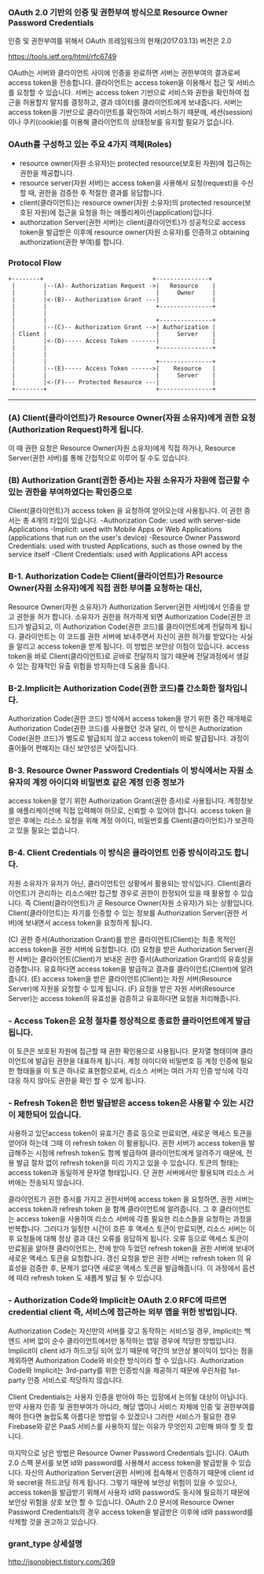 ### OAuth 2.0 기반의 인증 및 권한부여 방식으로 Resource Owner Password Credentials
인증 및 권한부여를 위해서 OAuth 프레임워크의 현재(2017.03.13) 버전은 2.0

https://tools.ietf.org/html/rfc6749

OAuth는 서버와 클라이언트 사이에 인증을 완료하면 서버는 권한부여의 결과로써 access token을 전송합니다. 
클라이언트는 access token을 이용해서 접근 및 서비스를 요청할 수 있습니다. 
서버는 access token 기반으로 서비스와 권한을 확인하여 접근을 허용할지 말지를 결정하고, 결과 데이터를 클라이언트에게 보내줍니다. 
서버는 access token을 기반으로 클라이언트를 확인하여 서비스하기 때문에, 
세션(session)이나 쿠키(cookie)를 이용해 클라이언트의 상태정보를 유지할 필요가 없습니다.

### OAuth를 구성하고 있는 주요 4가지 객체(Roles)
- resource owner(자원 소유자)는 protected resource(보호된 자원)에 접근하는 권한을 제공합니다.
- resource server(자원 서버)는 access token을 사용해서 요청(request)을 수신할 때, 권한을 검증한 후 적절한 결과를 응답합니다.
- client(클라이언트)는 resource owner(자원 소유자)의 protected resource(보호된 자원)에 접근을 요청을 하는 애플리케이션(application)입니다.
- authorization Server(권한 서버)는 client(클라이언트)가 성공적으로 access token을 발급받은 이후에 resource owner(자원 소유자)를 인증하고 
obtaining authorization(권한 부여)를 합니다.

### Protocol Flow
    +--------+                               +---------------+
     |        |--(A)- Authorization Request ->|   Resource    |
     |        |                               |     Owner     |
     |        |<-(B)-- Authorization Grant ---|               |
     |        |                               +---------------+
     |        |
     |        |                               +---------------+
     |        |--(C)-- Authorization Grant -->| Authorization |
     | Client |                               |     Server    |
     |        |<-(D)----- Access Token -------|               |
     |        |                               +---------------+
     |        |
     |        |                               +---------------+
     |        |--(E)----- Access Token ------>|    Resource   |
     |        |                               |     Server    |
     |        |<-(F)--- Protected Resource ---|               |
     +--------+                               +---------------+

---
### (A) Client(클라이언트)가 Resource Owner(자원 소유자)에게 권한 요청(Authorization Request)하게 됩니다. 
이 때 권한 요청은 Resource Owner(자원 소유자)에게 직접 하거나, Resource Server(권한 서버)를 통해 간접적으로 이루어 질 수도 있습니다.

### (B) Authorization Grant(권한 증서)는 자원 소유자가 자원에 접근할 수 있는 권한을 부여하였다는 확인증으로 
Client(클라이언트)가 access token 을 요청하여 얻어오는데 사용됩니다. 이 권한 증서는 총 4개의 타입이 있습니다. 
-Authorization Code: used with server-side Applications
-Implicit: used with Mobile Apps or Web Applications (applications that run on the user's device)
-Resource Owner Password Credentials: used with trusted Applications, such as those owned by the service itself
-Client Credentials: used with Applications API access

### B-1. Authorization Code는 Client(클라이언트)가 Resource Owner(자원 소유자)에게 직접 권한 부여를 요청하는 대신, 
Resource Owner(자원 소유자)가 Authorization Server(권한 서버)에서 인증을 받고 권한을 허가 합니다. 
소유자가 권한을 허가하게 되면 Authorization Code(권한 코드)가 발급되고, 이 Authorization Code(권한 코드)를 클라이언트에게 전달하게 됩니다. 
클라이언트는 이 코드를 권한 서버에 보내주면서 자신이 권한 허가를 받았다는 사실을 알리고 access token을 받게 됩니다. 
이 방법은 보안상 이점이 있습니다. 
access token을 바로 Client(클라이언트)로 곧바로 전달하지 않기 때문에 전달과정에서 생길 수 있는 잠재적인 유출 위험을 방지하는데 도움을 줍니다.

### B-2.Implicit는 Authorization Code(권한 코드)를 간소화한 절차입니다. 
Authorization Code(권한 코드) 방식에서 access token을 얻기 위한 중간 매개체로 Authorization Code(권한 코드)를 사용했던 것과 달리, 
이 방식은 Authorization Code(권한 코드)가 별도로 발급되지 않고 access token이 바로 발급됩니다. 
과정이 줄어들어 편해지는 대신 보안성은 낮아집니다.

### B-3. Resource Owner Password Credentials 이 방식에서는 자원 소유자의 계정 아이디와 비밀번호 같은 계정 인증 정보가 
access token을 얻기 위한 Authorization Grant(권한 증서)로 사용됩니다. 
계정정보를 애플리케이션에 직접 입력해야 하므로, 신뢰할 수 있어야 합니다. 
access token 을 얻은 후에는 리소스 요청을 위해 계정 아이디, 비밀번호를 Client(클라이언트)가 보관하고 있을 필요는 없습니다.

### B-4. Client Credentials 이 방식은 클라이언트 인증 방식이라고도 합니다. 
자원 소유자가 유저가 아닌, 클라이언트인 상황에서 활용되는 방식입니다.
Client(클라이언트)가 관리하는 리소스에만 접근할 경우로 권한이 한정되어 있을 때 활용할 수 있습니다.
즉 Client(클라이언트)가 곧 Resource Owner(자원 소유자)가 되는 상황입니다.
Client(클라이언트)는 자기를 인증할 수 있는 정보를 Authorization Server(권한 서버)에 보내면서 access token을 요청하게 됩니다.

(C) 권한 증서(Authorization Grant)를 받은 클라이언트(Client)는 최종 목적인 access token을 권한 서버에 요청합니다.
(D) 요청을 받은 Authorization Server(권한 서버)는 클라이언트(Client)가 보내온 권한 증서(Authorization Grant)의 유효성을 검증합니다. 
유효하다면 access token을 발급하고 결과를 클라이언트(Client)에 알려줍니다.
(E) access token을 받은 클라이언트(Client)는 자원 서버(Resource Server)에 자원을 요청할 수 있게 됩니다.
(F) 요청을 받은 자원 서버(Resource Server)는 access token의 유효성을 검증하고 유효하다면 요청을 처리해줍니다.

### - Access Token은 요청 절차를 정상적으로 종료한 클라이언트에게 발급됩니다. 
이 토큰은 보호된 자원에 접근할 때 권한 확인용으로 사용됩니다. 
문자열 형태이며 클라이언트에 발급된 권한을 대표하게 됩니다. 
계정 아이디와 비밀번호 등 계정 인증에 필요한 형태들을 이 토큰 하나로 표현함으로써, 
리소스 서버는 여러 가지 인증 방식에 각각 대응 하지 않아도 권한을 확인 할 수 있게 됩니다.

### - Refresh Token은 한번 발급받은 access token은 사용할 수 있는 시간이 제한되어 있습니다. 
사용하고 있던access token이 유효기간 종료 등으로 만료되면, 새로운 액세스 토큰을 얻어야 하는데 그때 이 refresh token 이 활용됩니다. 
권한 서버가 access token을 발급해주는 시점에 refresh token도 함께 발급하여 클라이언트에게 알려주기 때문에, 
전용 발급 절차 없이 refresh token을 미리 가지고 있을 수 있습니다. 토큰의 형태는 access token과 동일하게 문자열 형태입니다. 
단 권한 서버에서만 활용되며 리소스 서버에는 전송되지 않습니다.

클라이언트가 권한 증서를 가지고 권한서버에 access token 을 요청하면, 
권한 서버는 access token과 refresh token 을 함께 클라이언트에 알려줍니다. 
그 후 클라이언트는 access token을 사용하여 리소스 서버에 각종 필요한 리소스들을 요청하는 과정을 반복합니다. 
그러다가 일정한 시간이 흐른 후 액세스 토큰이 만료되면, 리소스 서버는 이후 요청들에 대해 정상 결과 대신 오류를 응답하게 됩니다. 
오류 등으로 액세스 토큰이 만료됨을 알아챈 클라이언트는, 전에 받아 두었던 refresh token을 권한 서버에 보내어 새로운 액세스 토큰을 요청합니다. 
갱신 요청을 받은 권한 서버는 refresh token 의 유효성을 검증한 후, 문제가 없다면 새로운 액세스 토큰을 발급해줍니다.
이 과정에서 옵션에 따라 refresh token 도 새롭게 발급 될 수 있습니다.

### - Authorization Code와 Implicit는 OAuth 2.0 RFC에 따르면 credential client 즉, 서비스에 접근하는 외부 앱을 위한 방법입니다. 
Authorization Code는 자신만의 서버를 갖고 동작하는 서비스일 경우, 
Implicit는 백엔드 서버 없이 순수 클라이언트에서만 동작하는 앱일 경우에 적당한 방법입니다. 
Implicit이 client id가 하드코딩 되어 있기 때문에 약간의 보안상 불이익이 있다는 점을 제외하면 Authorization Code와 비슷한 방식이라 할 수 있습니다.
Authorization Code와 Implicit는 3rd-party를 위한 인증방식을 제공하기 때문에 우린처럼 1st-party 인증 서비스로 적당하지 않습니다.

Client Credentials는 사용자 인증을 받아야 하는 입장에서 논의될 대상이 아닙니다. 
만약 사용자 인증 및 권한부여가 아니라, 해당 앱이나 서비스 자체에 인증 및 권한부여를 해야 한다면 놀랍도록 아름다운 방법일 수 있겠으나 
그러한 서비스가 필요한 경우 Firebase와 같은 PaaS 서비스를 사용하지 않는 이유가 무엇인지 고민해 봐야 할 듯 합니다.

마지막으로 남은 방법은 Resource Owner Password Credentials 입니다. 
OAuth 2.0 스펙 문서를 보면 id와 password를 사용해서 access token을 발급받을 수 있습니다. 
자신의 Authorization Server(권한 서버)에 접속해서 인증하기 때문에 client id 와 secret을 하드코딩 하게 됩니다. 
그렇기 때문에 보안상 위험이 있을 수 있으나, access token을 발급받기 위해서 사용자 id와 password도 동시에 필요하기 때문에 
보안상 위험을 상호 보안 할 수 있습니다. 
OAuth 2.0 문서에 Resource Owner Password Credentials의 경우 access token을 발급받은 이후에 id와 password를 삭제할 것을 권고하고 있습니다.

### grant_type 상세설명
http://jsonobject.tistory.com/369

